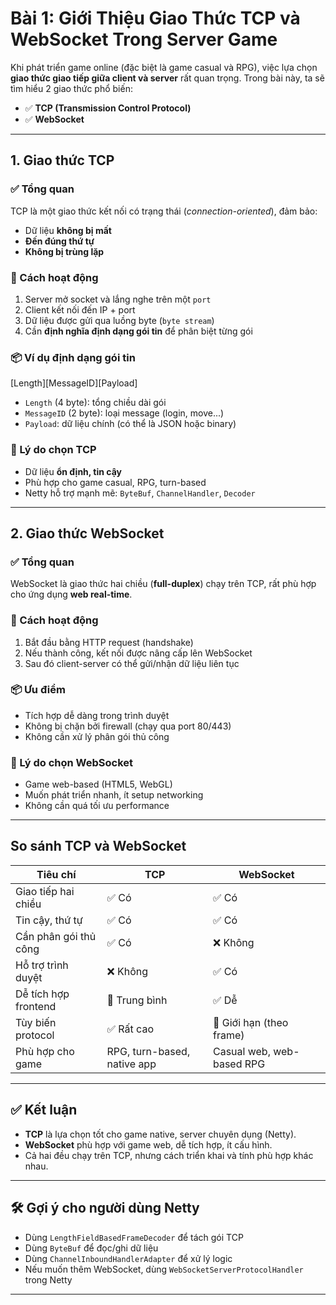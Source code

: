 # Bài 1: Giới Thiệu Giao Thức TCP và WebSocket Trong Server Game

Khi phát triển game online (đặc biệt là game casual và RPG), việc lựa chọn **giao thức giao tiếp giữa client và server** rất quan trọng. Trong bài này, ta sẽ tìm hiểu 2 giao thức phổ biến:

- ✅ **TCP (Transmission Control Protocol)**
- ✅ **WebSocket**

---

## 1. Giao thức TCP

### ✅ Tổng quan
TCP là một giao thức kết nối có trạng thái (*connection-oriented*), đảm bảo:
- Dữ liệu **không bị mất**
- **Đến đúng thứ tự**
- **Không bị trùng lặp**

### 🔧 Cách hoạt động
1. Server mở socket và lắng nghe trên một `port`
2. Client kết nối đến IP + port
3. Dữ liệu được gửi qua luồng byte (`byte stream`)
4. Cần **định nghĩa định dạng gói tin** để phân biệt từng gói

### 📦 Ví dụ định dạng gói tin
[Length][MessageID][Payload]
- `Length` (4 byte): tổng chiều dài gói
- `MessageID` (2 byte): loại message (login, move...)
- `Payload`: dữ liệu chính (có thể là JSON hoặc binary)

### 🧠 Lý do chọn TCP
- Dữ liệu **ổn định, tin cậy**
- Phù hợp cho game casual, RPG, turn-based
- Netty hỗ trợ mạnh mẽ: `ByteBuf`, `ChannelHandler`, `Decoder`

---

## 2. Giao thức WebSocket

### ✅ Tổng quan
WebSocket là giao thức hai chiều (**full-duplex**) chạy trên TCP, rất phù hợp cho ứng dụng **web real-time**.

### 🔧 Cách hoạt động
1. Bắt đầu bằng HTTP request (handshake)
2. Nếu thành công, kết nối được nâng cấp lên WebSocket
3. Sau đó client-server có thể gửi/nhận dữ liệu liên tục

### 📦 Ưu điểm
- Tích hợp dễ dàng trong trình duyệt
- Không bị chặn bởi firewall (chạy qua port 80/443)
- Không cần xử lý phân gói thủ công

### 🧠 Lý do chọn WebSocket
- Game web-based (HTML5, WebGL)
- Muốn phát triển nhanh, ít setup networking
- Không cần quá tối ưu performance

---

## So sánh TCP và WebSocket

| Tiêu chí              | TCP                         | WebSocket                    |
|------------------------|------------------------------|------------------------------|
| Giao tiếp hai chiều    | ✅ Có                        | ✅ Có                         |
| Tin cậy, thứ tự        | ✅ Có                        | ✅ Có                         |
| Cần phân gói thủ công  | ✅ Có                        | ❌ Không                      |
| Hỗ trợ trình duyệt     | ❌ Không                     | ✅ Có                         |
| Dễ tích hợp frontend   | 🔸 Trung bình                | ✅ Dễ                         |
| Tùy biến protocol      | ✅ Rất cao                   | 🔸 Giới hạn (theo frame)      |
| Phù hợp cho game       | RPG, turn-based, native app | Casual web, web-based RPG    |

---

## ✅ Kết luận

- **TCP** là lựa chọn tốt cho game native, server chuyên dụng (Netty).
- **WebSocket** phù hợp với game web, dễ tích hợp, ít cấu hình.
- Cả hai đều chạy trên TCP, nhưng cách triển khai và tính phù hợp khác nhau.

---

## 🛠 Gợi ý cho người dùng Netty

- Dùng `LengthFieldBasedFrameDecoder` để tách gói TCP
- Dùng `ByteBuf` để đọc/ghi dữ liệu
- Dùng `ChannelInboundHandlerAdapter` để xử lý logic
- Nếu muốn thêm WebSocket, dùng `WebSocketServerProtocolHandler` trong Netty

---

